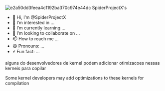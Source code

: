![e2a50dd3feea4c1192ba370c974e44dc](https://github.com/user-attachments/assets/9c2ccf83-1216-4cc1-8185-6abcbb59d0ba)
SpiderProjectX's
- 👋 Hi, I’m @SpiderProjectX
- 👀 I’m interested in ...
- 🌱 I’m currently learning ...
- 💞️ I’m looking to collaborate on ...
- 📫 How to reach me ...
- 😄 Pronouns: ...
- ⚡ Fun fact: ...

<!---
SpiderProjectX/SpiderProjectX is a ✨ special ✨ repository because its `README.md` (this file) appears on your GitHub profile.
You can click the Preview link to take a look at your changes.
--->

alguns do desenvolvedores de kernel podem adicionar otimizacoes nessas kerneis para copilar

Some kernel developers may add optimizations to these kernels for compilation
